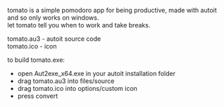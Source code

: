 tomato is a simple pomodoro app for being productive, made with autoit and so only works on windows.  
let tomato tell you when to work and take breaks.  
  
tomato.au3 - autoit source code  
tomato.ico - icon   
  
to build tomato.exe:  
- open Aut2exe_x64.exe in your autoit installation folder  
- drag tomato.au3 into files/source  
- drag tomato.ico into options/custom icon  
- press convert  
